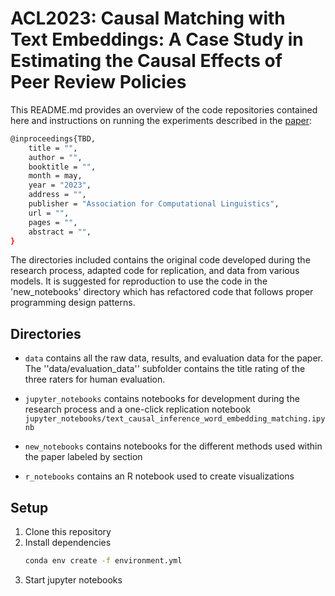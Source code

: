 # ACL2023: Causal Matching with Text Embeddings: A Case Study in Estimating the Causal Effects of Peer Review Policies
This README.md provides an overview of the code repositories contained here 
and instructions on running the experiments described in the [paper](TBD):  
```bash
@inproceedings{TBD,
    title = "",
    author = "",
    booktitle = "",
    month = may,
    year = "2023",
    address = "",
    publisher = "Association for Computational Linguistics",
    url = "",
    pages = "",
    abstract = "",
}

```
The directories included contains the original code developed during the research process, adapted code for replication, and data from various models. It is suggested for reproduction to use the code in the 'new_notebooks' directory which has refactored code that follows proper programming design patterns.

## Directories

- ``data`` contains all the raw data, results, and evaluation data for the paper. The ''data/evaluation_data'' subfolder contains the title rating of the three raters for human evaluation.

- ``jupyter_notebooks`` contains notebooks for development during the research process and a one-click replication notebook ``jupyter_notebooks/text_causal_inference_word_embedding_matching.ipynb``

- ``new_notebooks`` contains notebooks for the different methods used within the paper labeled by section

- ``r_notebooks`` contains an R notebook used to create visualizations

## Setup

1. Clone this repository
2. Install dependencies
   ```bash
   conda env create -f environment.yml
   ```
3. Start jupyter notebooks
